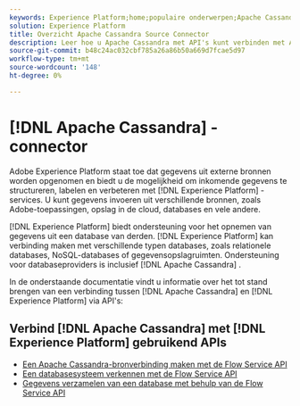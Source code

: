 ```yaml
---
keywords: Experience Platform;home;populaire onderwerpen;Apache Cassandra;apache cassandra;cassandra;Cassandra
solution: Experience Platform
title: Overzicht Apache Cassandra Source Connector
description: Leer hoe u Apache Cassandra met API's kunt verbinden met Adobe Experience Platform.
source-git-commit: b48c24ac032cbf785a26a86b50a669d7fcae5d97
workflow-type: tm+mt
source-wordcount: '148'
ht-degree: 0%

---
```



# [!DNL Apache Cassandra] -connector

Adobe Experience Platform staat toe dat gegevens uit externe bronnen worden opgenomen en biedt u de mogelijkheid om inkomende gegevens te structureren, labelen en verbeteren met [!DNL Experience Platform] -services. U kunt gegevens invoeren uit verschillende bronnen, zoals Adobe-toepassingen, opslag in de cloud, databases en vele andere.

[!DNL Experience Platform] biedt ondersteuning voor het opnemen van gegevens uit een database van derden. [!DNL Experience Platform] kan verbinding maken met verschillende typen databases, zoals relationele databases, NoSQL-databases of gegevensopslagruimten. Ondersteuning voor databaseproviders is inclusief [!DNL Apache Cassandra] .

In de onderstaande documentatie vindt u informatie over het tot stand brengen van een verbinding tussen [!DNL Apache Cassandra] en [!DNL Experience Platform] via API&#39;s:

## Verbind [!DNL Apache Cassandra] met [!DNL Experience Platform] gebruikend APIs

- [Een Apache Cassandra-bronverbinding maken met de Flow Service API](../../tutorials/api/create/databases/cassandra.md)
- [Een databasesysteem verkennen met de Flow Service API](../../tutorials/api/explore/database-nosql.md)
- [Gegevens verzamelen van een database met behulp van de Flow Service API](../../tutorials/api/collect/database-nosql.md)
